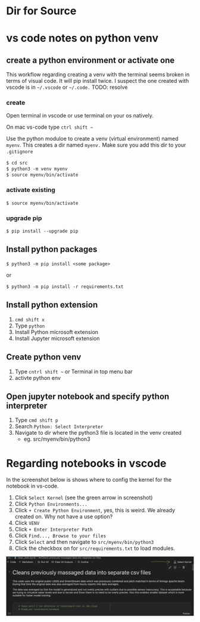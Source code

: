 # Dir for Source




# vs code notes on python venv

## create a python environment or activate one

This workflow regarding creating a venv with the terminal seems 
broken in terms of visual code.  It will pip install twice.  I suspect
the one created with vscode is in `~/.vscode` or `~/.code.`  TODO: resolve


### create

Open terminal in vscode or use terminal on your os natively.

On mac vs-code type `ctrl shift ~`

Use the python moduloe to create a venv (virtual environment) named `myenv`.
This creates a dir named `myenv.` Make sure you add this dir to your `.gitignore`

```
$ cd src
$ python3 -m venv myenv
$ source myenv/bin/activate
```

### activate existing
```
$ source myenv/bin/activate
```

### upgrade pip

```
$ pip install --upgrade pip
```


## Install python packages

```
$ python3 -m pip install <some package>
```

or

```
$ python3 -m pip install -r requirements.txt
```

## Install python extension

1. `cmd shift x`
2. Type `python`
3. Install Python microsoft extension
4. Install Jupyter microsoft extension

## Create python venv

1. Type `cntrl shift ~` or Terminal in top menu bar
2. activte python env

## Open jupyter notebook and specify python interpreter

1. Type `cmd shift p`
2. Search `Python: Select Interpreter`
3. Navigate to dir where the python3 file is located in the venv created
    - eg. src/myenv/bin/python3


# Regarding notebooks in vscode

In the screenshot below is shows where to config the kernel for the notebook in vs-code.

1. Click `Select Kernel` (see the green arrow in screenshot)
2. Click `Python Environments...`
3. Click `+ Create Python Environment`, yes, this is weird. We already created on.  Why not have a use option?
4. Click `VENV`
5. Click `+ Enter Interpreter Path`
6. Click `Find..., Browse to your files`
7. Click `Select` and then navigate to `src/myenv/bin/python3`
8. Click the checkbox on for `src/requirements.txt` to load modules.


![ss](../img/selectkernel.png)
